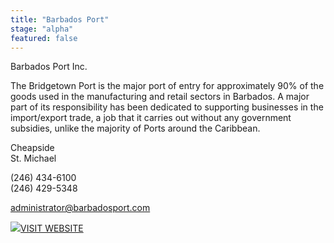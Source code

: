 ```yaml
---
title: "Barbados Port"
stage: "alpha"
featured: false
---
```


Barbados Port Inc.

The Bridgetown Port is the major port of entry for approximately 90% of the goods used in the manufacturing and retail sectors in Barbados. A major part of its responsibility has been dedicated to supporting businesses in the import/export trade, a job that it carries out without any government subsidies, unlike the majority of Ports around the Caribbean.

Cheapside  
St. Michael

(246) 434-6100  
(246) 429-5348

administrator@barbadosport.com

[![](https://www.gov.bb/fileadmin/template/images/i-visit-white.png)VISIT WEBSITE](http://www.barbadosport.com/)